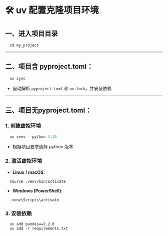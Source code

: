 # 🛠 uv 配置克隆项目环境

## 一、进入项目目录

```shell
  cd my_project
```

---

## 二、项目含 **pyproject.toml**：

```Shell
  uv sync
```
- 自动解析 `pyproject.toml` 和 `uv.lock`，并安装依赖

---
## 三、项目无**pyproject.toml**：
### 1. 创建虚拟环境

```python
  uv venv --python 3.10
```
- 根据项目要求选择 python 版本

### 2. 激活虚拟环境

- **Linux / macOS**:

```shell
  source .venv/bin/activate
```

- **Windows (PowerShell)**:

```shell
  .venv\Scripts\activate
```

### 3. 安装依赖

```shell
  uv add pandas==2.2.0
  uv add -r requirements.txt
```

